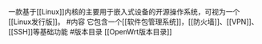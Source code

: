 一款基于[[Linux]]内核的主要用于嵌入式设备的开源操作系统，可视为一个[[Linux发行版]]。
#内容
它包含一个[[软件包管理系统]]，[[防火墙]]、[[VPN]]、[[SSH]]等基础功能
#版本目录
[[OpenWrt版本目录]]


